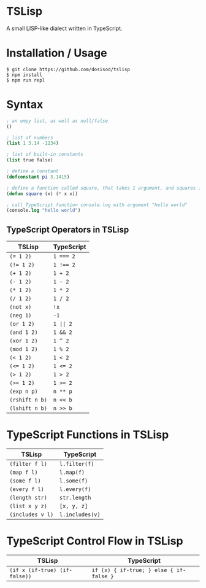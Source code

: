 # TSLisp

A small LISP-like dialect written in TypeScript.

# Installation / Usage

```
$ git clone https://github.com/dosisod/tslisp
$ npm install
$ npm run repl
```

# Syntax

```lisp
; an empy list, as well as null/false
()

; list of numbers
(list 1 3.14 -1234)

; list of built-in constants
(list true false)

; define a constant
(defconstant pi 3.1415)

; define a function called square, that takes 1 argument, and squares it
(defun square (x) (* x x))

; call TypeScript function console.log with argument "hello world"
(console.log "hello world")
```

## TypeScript Operators in TSLisp

| TSLisp      | TypeScript |
|-------------|------------|
| `(= 1 2)`   | `1 === 2`  |
| `(!= 1 2)`   | `1 !== 2`  |
| `(+ 1 2)`   | `1 + 2`  |
| `(- 1 2)`   | `1 - 2`  |
| `(* 1 2)`   | `1 * 2`  |
| `(/ 1 2)`   | `1 / 2`  |
| `(not x)` | `!x`  |
| `(neg 1)`   | `-1`  |
| `(or 1 2)`  | `1 \|\| 2`  |
| `(and 1 2)` | `1 && 2`  |
| `(xor 1 2)`   | `1 ^ 2`  |
| `(mod 1 2)` | `1 % 2` |
| `(< 1 2)` | `1 < 2` |
| `(<= 1 2)` | `1 <= 2` |
| `(> 1 2)` | `1 > 2` |
| `(>= 1 2)` | `1 >= 2` |
| `(exp n p)` | `n ** p` |
| `(rshift n b)` | `n << b` |
| `(lshift n b)` | `n >> b` |

# TypeScript Functions in TSLisp

| TSLisp      | TypeScript |
|-------------|------------|
| `(filter f l)`    | `l.filter(f)`   |
| `(map f l)`    | `l.map(f)`   |
| `(some f l)`    | `l.some(f)`   |
| `(every f l)`    | `l.every(f)`   |
| `(length str)`    | `str.length`   |
| `(list x y z)` | `[x, y, z]` |
| `(includes v l)` | `l.includes(v)` |

# TypeScript Control Flow in TSLisp

| TSLisp        | TypeScript |
|---------------|------------|
| `(if x (if-true) (if-false))` | `if (x) { if-true; } else { if-false }` |
